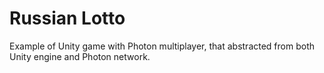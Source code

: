# Russian Lotto
Example of Unity game with Photon multiplayer, that abstracted from both Unity engine and Photon network.
